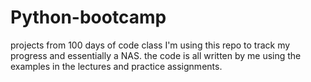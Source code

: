 # Python-bootcamp
projects from 100 days of code class
I'm using this repo to track my progress and essentially a NAS. the code is all written by me using the examples in the lectures and practice assignments.
